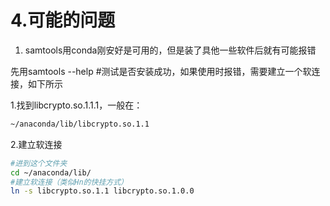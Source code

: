 # 4.可能的问题

1. samtools用conda刚安好是可用的，但是装了具他一些软件后就有可能报错

先用samtools --help #测试是否安装成功，如果使用时报错，需要建立一个软连接，如下所示

1.找到libcrypto.so.1.1.1，一般在：
```sh
~/anaconda/lib/libcrypto.so.1.1
```

2.建立软连接
```sh
#进到这个文件夹
cd ~/anaconda/lib/
#建立软连接（类似Hn的快挂方式）
ln -s libcrypto.so.1.1 libcrypto.so.1.0.0
```

